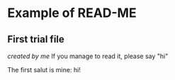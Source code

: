 # Example of READ-ME #
## First trial file ##
*created by me*
If you manage to read it, please say "hi"

The first salut is mine: hi!
